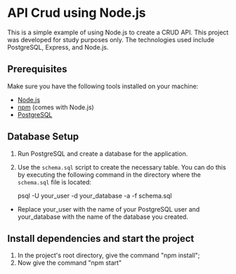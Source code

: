 # API Crud using Node.js

This is a simple example of using Node.js to create a CRUD API. This project was developed for study purposes only. The technologies used include PostgreSQL, Express, and Node.js.

## Prerequisites

Make sure you have the following tools installed on your machine:

- [Node.js](https://nodejs.org/)
- [npm](https://www.npmjs.com/) (comes with Node.js)
- [PostgreSQL](https://www.postgresql.org/)

## Database Setup

1. Run PostgreSQL and create a database for the application.
2. Use the `schema.sql` script to create the necessary table. You can do this by executing the following command in the directory where the `schema.sql` file is located:

     psql -U your_user -d your_database -a -f schema.sql
   
- Replace your_user with the name of your PostgreSQL user and your_database with the name of the database you created.

## Install dependencies and start the project

1. In the project's root directory, give the command "npm install";
2. Now give the command "npm start"
   
